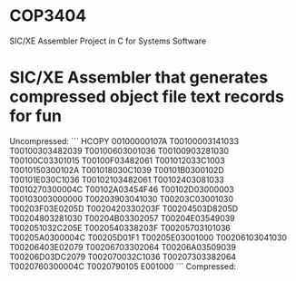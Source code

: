 # COP3404
SIC/XE Assembler Project in C for Systems Software
<h1>SIC/XE Assembler that generates compressed object file text records for fun</h1>
Uncompressed:
```
HCOPY  00100000107A
T00100003141033
T00100303482039
T00100603001036
T00100903281030
T00100C03301015
T00100F03482061
T001012033C1003
T0010150300102A
T001018030C1039
T00101B0300102D
T00101E030C1036
T00102103482061
T00102403081033
T0010270300004C
T00102A03454F46
T00102D03000003
T00103003000000
T00203903041030
T00203C03001030
T00203F03E0205D
T0020420330203F
T00204503D8205D
T00204803281030
T00204B03302057
T00204E03549039
T002051032C205E
T0020540338203F
T00205703101036
T00205A0300004C
T00205D01F1
T00205E03001000
T00206103041030
T00206403E02079
T00206703302064
T00206A03509039
T00206D03DC2079
T002070032C1036
T00207303382064
T0020760300004C
T0020790105
E001000
```
Compressed:
